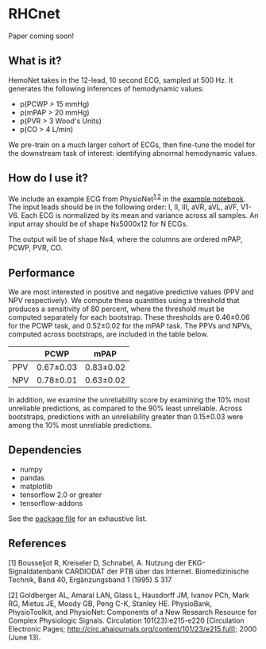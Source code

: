# RHCnet
Paper coming soon!

## What is it?
HemoNet takes in the 12-lead, 10 second ECG, sampled at 500 Hz. It generates the following inferences of hemodynamic values:
- p(PCWP > 15 mmHg)
- p(mPAP > 20 mmHg)
- p(PVR > 3 Wood's Units)
- p(CO > 4 L/min)

We pre-train on a much larger cohort of ECGs, then fine-tune the model for the downstream task of interest: identifying abnormal hemodynamic values.

## How do I use it?
We include an example ECG from PhysioNet<sup>[1](#ptb),[2](#physionet)</sup> in the [example notebook](Examples/model_loading_demo.ipynb). The input leads should be in the following order: I, II, III, aVR, aVL, aVF, V1-V6. Each ECG is normalized by its mean and variance across all samples. An input array should be of shape Nx5000x12 for N ECGs.

The output will be of shape Nx4, where the columns are ordered mPAP, PCWP, PVR, CO.

## Performance
We are most interested in positive and negative predictive values (PPV and NPV respectively). We compute these quantities using a threshold that produces a sensitivity of 80 percent, where the threshold must be computed separately for each bootstrap. These thresholds are 0.46±0.06 for the PCWP task, and 0.52±0.02 for the mPAP task. The PPVs and NPVs, computed across bootstraps, are included in the table below.

|     | PCWP        | mPAP       |
|-----|-------------|------------|
| PPV | 0.67±0.03   | 0.83±0.02  |
| NPV | 0.78±0.01   | 0.63±0.02  |

In addition, we examine the unreliability score by examining the 10% most unreliable predictions, as compared to the 90% least unreliable. Across bootstraps, predictions with an unreliability greater than 0.15±0.03 were among the 10% most unreliable predictions.

## Dependencies
- numpy
- pandas
- matplotlib
- tensorflow 2.0 or greater
- tensorflow-addons

See the [package file](pkg_list.txt) for an exhaustive list.

## References
<a name="ptb">[1]</a> Bousseljot R, Kreiseler D, Schnabel, A. Nutzung der EKG-Signaldatenbank CARDIODAT der PTB über das Internet. Biomedizinische Technik, Band 40, Ergänzungsband 1 (1995) S 317

<a name="physionet">[2]</a> Goldberger AL, Amaral LAN, Glass L, Hausdorff JM, Ivanov PCh, Mark RG, Mietus JE, Moody GB, Peng C-K, Stanley HE. PhysioBank, PhysioToolkit, and PhysioNet: Components of a New Research Resource for Complex Physiologic Signals. Circulation 101(23):e215-e220 [Circulation Electronic Pages; http://circ.ahajournals.org/content/101/23/e215.full]; 2000 (June 13).
